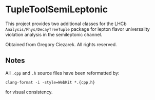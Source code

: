 # TupleToolSemiLeptonic
This project provides two additional classes for the LHCb `Analysis/Phys/DecayTreeTuple`
package for lepton flavor universality violation analysis in the semileptonic
channel.

Obtained from Gregory Ciezarek. All rights reserved.

## Notes
All `.cpp` and `.h` source files have been reformatted by:
```
clang-format -i -style=WebKit *.{cpp,h}
```
for visual consistency.

